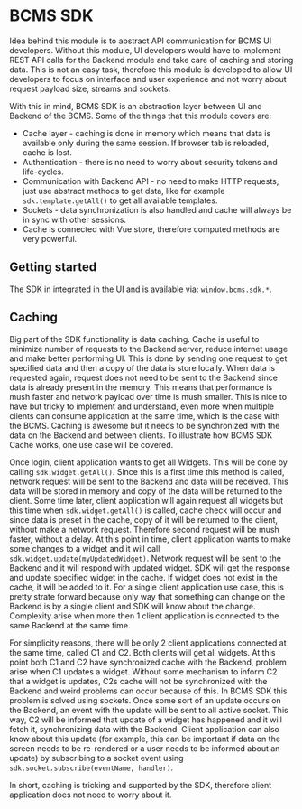 # BCMS SDK

Idea behind this module is to abstract API communication for BCMS UI developers. Without this module, UI developers would have to implement REST API calls for the Backend module and take care of caching and storing data. This is not an easy task, therefore this module is developed to allow UI developers to focus on interface and user experience and not worry about request payload size, streams and sockets.

With this in mind, BCMS SDK is an abstraction layer between UI and Backend of the BCMS. Some of the things that this module covers are:

- Cache layer - caching is done in memory which means that data is available only during the same session. If browser tab is reloaded, cache is lost.
- Authentication - there is no need to worry about security tokens and life-cycles.
- Communication with Backend API - no need to make HTTP requests, just use abstract methods to get data, like for example `sdk.template.getAll()` to get all available templates.
- Sockets - data synchronization is also handled and cache will always be in sync with other sessions.
- Cache is connected with Vue store, therefore computed methods are very powerful.

## Getting started

The SDK in integrated in the UI and is available via: `window.bcms.sdk.*`.

## Caching

Big part of the SDK functionality is data caching. Cache is useful to minimize number of requests to the Backend server, reduce internet usage and make better performing UI. This is done by sending one request to get specified data and then a copy of the data is store locally. When data is requested again, request does not need to be sent to the Backend since data is already present in the memory. This means that performance is mush faster and network payload over time is mush smaller. This is nice to have but tricky to implement and understand, even more when multiple clients can consume application at the same time, which is the case with the BCMS. Caching is awesome but it needs to be synchronized with the data on the Backend and between clients. To illustrate how BCMS SDK Cache works, one use case will be covered.

Once login, client application wants to get all Widgets. This will be done by calling `sdk.widget.getAll()`. Since this is a first time this method is called, network request will be sent to the Backend and data will be received. This data will be stored in memory and copy of the data will be returned to the client. Some time later, client application will again request all widgets but this time when `sdk.widget.getAll()` is called, cache check will occur and since data is preset in the cache, copy of it will be returned to the client, without make a network request. Therefore second request will be mush faster, without a delay. At this point in time, client application wants to make some changes to a widget and it will call `sdk.widget.update(myUpdatedWidget)`. Network request will be sent to the Backend and it will respond with updated widget. SDK will get the response and update specified widget in the cache. If widget does not exist in the cache, it will be added to it. For a single client application use case, this is pretty strate forward because only way that something can change on the Backend is by a single client and SDK will know about the change. Complexity arise when more then 1 client application is connected to the same Backend at the same time.

For simplicity reasons, there will be only 2 client applications connected at the same time, called C1 and C2. Both clients will get all widgets. At this point both C1 and C2 have synchronized cache with the Backend, problem arise when C1 updates a widget. Without some mechanism to inform C2 that a widget is updates, C2s cache will not be synchronized with the Backend and weird problems can occur because of this. In BCMS SDK this problem is solved using sockets. Once some sort of an update occurs on the Backend, an event with the update will be sent to all active socket. This way, C2 will be informed that update of a widget has happened and it will fetch it, synchronizing data with the Backend. Client application can also know about this update (for example, this can be important if data on the screen needs to be re-rendered or a user needs to be informed about an update) by subscribing to a socket event using `sdk.socket.subscribe(eventName, handler)`.

In short, caching is tricking and supported by the SDK, therefore client application does not need to worry about it.
